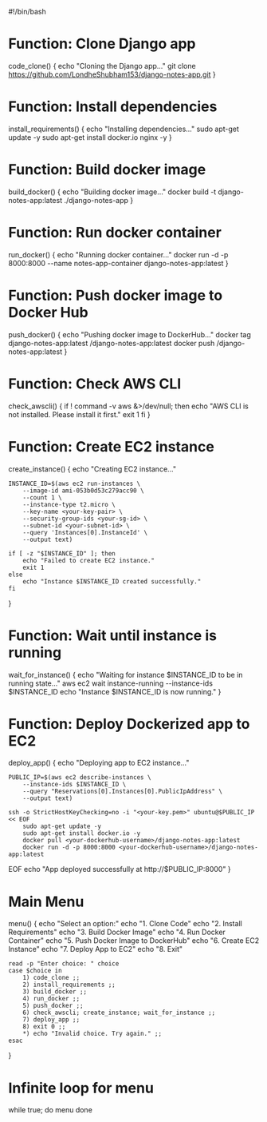#!/bin/bash

# Function: Clone Django app
code_clone() {
    echo "Cloning the Django app..."
    git clone https://github.com/LondheShubham153/django-notes-app.git
}

# Function: Install dependencies
install_requirements() {
    echo "Installing dependencies..."
    sudo apt-get update -y
    sudo apt-get install docker.io nginx -y
}

# Function: Build docker image
build_docker() {
    echo "Building docker image..."
    docker build -t django-notes-app:latest ./django-notes-app
}

# Function: Run docker container
run_docker() {
    echo "Running docker container..."
    docker run -d -p 8000:8000 --name notes-app-container django-notes-app:latest
}

# Function: Push docker image to Docker Hub
push_docker() {
    echo "Pushing docker image to DockerHub..."
    docker tag django-notes-app:latest <your-dockerhub-username>/django-notes-app:latest
    docker push <your-dockerhub-username>/django-notes-app:latest
}

# Function: Check AWS CLI
check_awscli() {
    if ! command -v aws &>/dev/null; then
        echo "AWS CLI is not installed. Please install it first."
        exit 1
    fi
}

# Function: Create EC2 instance
create_instance() {
    echo "Creating EC2 instance..."

    INSTANCE_ID=$(aws ec2 run-instances \
        --image-id ami-053b0d53c279acc90 \
        --count 1 \
        --instance-type t2.micro \
        --key-name <your-key-pair> \
        --security-group-ids <your-sg-id> \
        --subnet-id <your-subnet-id> \
        --query 'Instances[0].InstanceId' \
        --output text)

    if [ -z "$INSTANCE_ID" ]; then
        echo "Failed to create EC2 instance."
        exit 1
    else
        echo "Instance $INSTANCE_ID created successfully."
    fi
}

# Function: Wait until instance is running
wait_for_instance() {
    echo "Waiting for instance $INSTANCE_ID to be in running state..."
    aws ec2 wait instance-running --instance-ids $INSTANCE_ID
    echo "Instance $INSTANCE_ID is now running."
}

# Function: Deploy Dockerized app to EC2
deploy_app() {
    echo "Deploying app to EC2 instance..."

    PUBLIC_IP=$(aws ec2 describe-instances \
        --instance-ids $INSTANCE_ID \
        --query "Reservations[0].Instances[0].PublicIpAddress" \
        --output text)

    ssh -o StrictHostKeyChecking=no -i "<your-key.pem>" ubuntu@$PUBLIC_IP << EOF
        sudo apt-get update -y
        sudo apt-get install docker.io -y
        docker pull <your-dockerhub-username>/django-notes-app:latest
        docker run -d -p 8000:8000 <your-dockerhub-username>/django-notes-app:latest
EOF
    echo "App deployed successfully at http://$PUBLIC_IP:8000"
}

# Main Menu
menu() {
    echo "Select an option:"
    echo "1. Clone Code"
    echo "2. Install Requirements"
    echo "3. Build Docker Image"
    echo "4. Run Docker Container"
    echo "5. Push Docker Image to DockerHub"
    echo "6. Create EC2 Instance"
    echo "7. Deploy App to EC2"
    echo "8. Exit"

    read -p "Enter choice: " choice
    case $choice in
        1) code_clone ;;
        2) install_requirements ;;
        3) build_docker ;;
        4) run_docker ;;
        5) push_docker ;;
        6) check_awscli; create_instance; wait_for_instance ;;
        7) deploy_app ;;
        8) exit 0 ;;
        *) echo "Invalid choice. Try again." ;;
    esac
}

# Infinite loop for menu
while true; do
    menu
done
